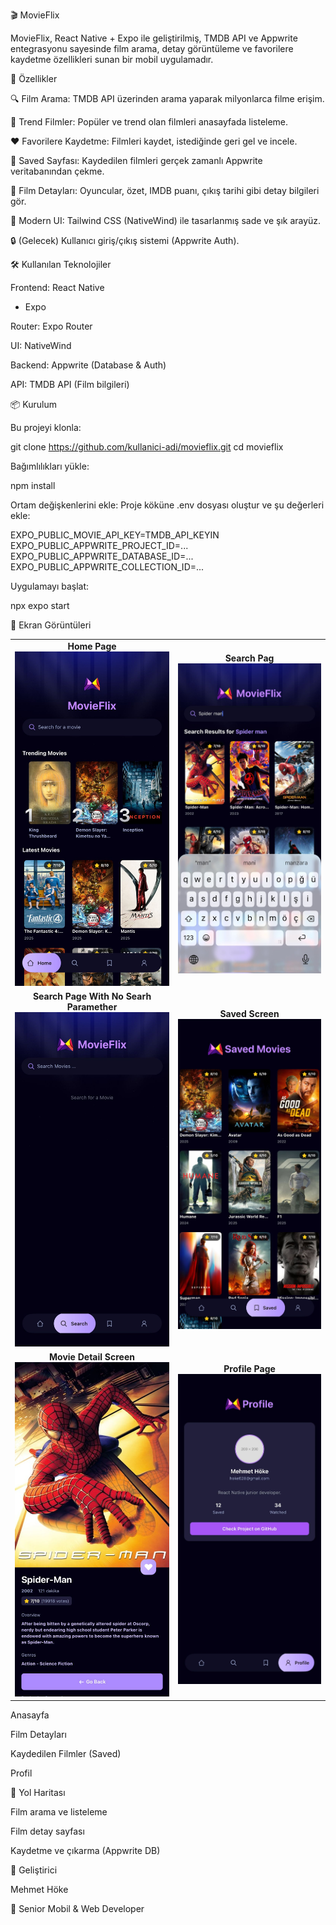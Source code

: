 🎬 MovieFlix

MovieFlix, React Native + Expo ile geliştirilmiş, TMDB API ve Appwrite entegrasyonu sayesinde film arama, detay görüntüleme ve favorilere kaydetme özellikleri sunan bir mobil uygulamadır.

🚀 Özellikler

🔍 Film Arama: TMDB API üzerinden arama yaparak milyonlarca filme erişim.

📰 Trend Filmler: Popüler ve trend olan filmleri anasayfada listeleme.

❤️ Favorilere Kaydetme: Filmleri kaydet, istediğinde geri gel ve incele.

📂 Saved Sayfası: Kaydedilen filmleri gerçek zamanlı Appwrite veritabanından çekme.

📄 Film Detayları: Oyuncular, özet, IMDB puanı, çıkış tarihi gibi detay bilgileri gör.

🎨 Modern UI: Tailwind CSS (NativeWind) ile tasarlanmış sade ve şık arayüz.

🔒 (Gelecek) Kullanıcı giriş/çıkış sistemi (Appwrite Auth).

🛠 Kullanılan Teknolojiler

Frontend: React Native
 + Expo

Router: Expo Router

UI: NativeWind

Backend: Appwrite
 (Database & Auth)

API: TMDB API
 (Film bilgileri)

📦 Kurulum

Bu projeyi klonla:

git clone https://github.com/kullanici-adi/movieflix.git
cd movieflix


Bağımlılıkları yükle:

npm install


Ortam değişkenlerini ekle:
Proje köküne .env dosyası oluştur ve şu değerleri ekle:

EXPO_PUBLIC_MOVIE_API_KEY=TMDB_API_KEYIN
EXPO_PUBLIC_APPWRITE_PROJECT_ID=...
EXPO_PUBLIC_APPWRITE_DATABASE_ID=...
EXPO_PUBLIC_APPWRITE_COLLECTION_ID=...


Uygulamayı başlat:

npx expo start

📱 Ekran Görüntüleri


<table align="center">
  <tr>
    <td align="center">
      <b>Home Page</b><br/>
      <img src="./assets/screenshots/home.jpg" alt="Home Page" width="%35"/>
    </td>
    <td align="center">
      <b>Search Pag</b><br/>
      <img src="./assets/screenshots/search.jpg" alt="Search Page" width="%35"/>
    </td>
  </tr>
  <tr>
    <td align="center">
      <b>Search Page With No Searh Paramether</b><br/>
      <img src="./assets/screenshots/searchempty.jpg" alt="Search Page With No Searh Paramether" width="%35"/>
    </td>
    <td align="center">
      <b>Saved Screen</b><br/>
      <img src="./assets/screenshots/saved.jpg" alt="Saved Screen" width="%35"/>
    </td>
  </tr>
  <tr>
    <td align="center">
      <b>Movie Detail Screen</b><br/>
      <img src="./assets/screenshots/detail.jpg" alt="Movie Detail Screen" width="%35"/>
    </td>
    <td align="center">
      <b>Profile Page</b><br/>
      <img src="./assets/screenshots/profile.jpg" alt="Profile Page" width="%35"/>
    </td>
  </tr>
</table>





Anasayfa

Film Detayları

Kaydedilen Filmler (Saved)

Profil

🔮 Yol Haritası

 Film arama ve listeleme

 Film detay sayfası

 Kaydetme ve çıkarma (Appwrite DB)


👤 Geliştirici

Mehmet Höke

💼 Senior Mobil & Web Developer
